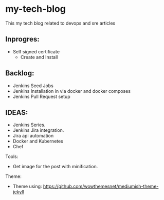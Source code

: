 # my-tech-blog
This my tech blog related to devops and sre articles



Inprogres:
---------
- Self signed certificate 
    - Create and Install 

Backlog: 
--------
- Jenkins Seed Jobs
- Jenkins Installation in via docker and docker composes
- Jenkins Pull Request setup


IDEAS: 
------
- Jenkins Series.
- Jenkins Jira integration. 
- Jira api automation
- Docker and Kubernetes
- Chef



Tools: 
- Get image for the post with minification. 

Theme:
- Theme using: https://github.com/wowthemesnet/mediumish-theme-jekyll